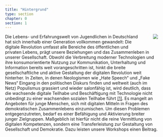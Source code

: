 ```yaml
---
title: "Hintergrund"
type: section
chapter: 0
section: 1
---
```



<div style="margin-right: 0px; float:right; margin-left: 40px; margin-bottom: 20px">
  <img src="/images/intro.png"  style="display: block; max-width:200px; "/>
</div>

Die Lebens- und Erfahrungswelt von Jugendlichen in Deutschland hat sich
innerhalb einer Generation vollkommen gewandelt: Die digitale Revolution
umfasst alle Bereiche des öffentlichen und privaten Lebens, prägt unsere
Beziehungen und das Zusammenleben in unserer Gesellschaft. Obwohl die
Verbreitung moderner Technologien und ihre konsumorientierte Nutzung
zur Kommunikation, Unterhaltung und Information bereits weit vorangeschritten
ist, hinkt die breite gesellschaftliche und aktive Gestaltung der
digitalen Revolution weit hinterher. In Zeiten, in denen Neologismen wie
„Hate Speech“ und „Fake News“ Eingang in den politischen Diskurs finden
und weltweit (auch im Netz) Populismus grassiert und wieder salonfähig
ist, wird deutlich, dass die wachsende digitale Teilhabe und Beschäftigung
mit Technologie nicht unbedingt zu einer wachsenden sozialen Teilhabe
führt [[1]](https://www.bpb.de/dialog/netzdebatte/171701/digitale-spaltung-reproduktion-sozialer-ungleichheiten-im-internet). Es mangelt an Angeboten für junge Menschen, sich mit digitalen
Mitteln in Fragen des demokratischen Zusammenlebens einzumischen.
Um diesen Problemen entgegenzutreten, bedarf es einer Befähigung und
Aktivierung breiter junger Zielgruppen. Maßgeblich ist hierfür nicht die
reine Vermittlung von digitalen Kompetenzen, sondern eine Transferleistung
zur Gestaltung von Gesellschaft und Demokratie. Dazu leisten unsere
Workshops einen Beitrag.

